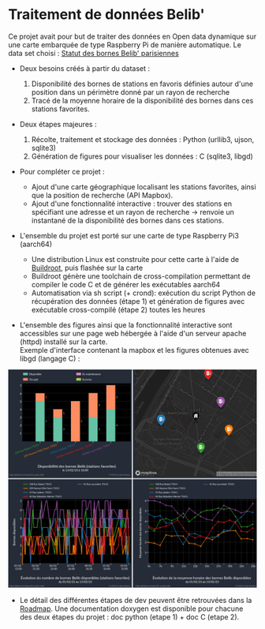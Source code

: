 # Traitement de données Belib'

Ce projet avait pour but de traiter des données en Open data dynamique sur une 
carte embarquée de type Raspberry Pi de manière automatique. Le data set 
choisi : [Statut des bornes Belib' parisiennes](https://parisdata.opendatasoft.com/explore/dataset/belib-points-de-recharge-pour-vehicules-electriques-disponibilite-temps-reel/information/?disjunctive.statut_pdc&disjunctive.arrondissement)
+ Deux besoins créés à partir du dataset :
    1. Disponibilité des bornes de stations en favoris définies autour d'une 
position dans un périmètre donné par un rayon de recherche
    2. Tracé de la moyenne horaire de la disponibilité des bornes dans ces 
stations favorites.  
 
+ Deux étapes majeures :
    1. Récolte, traitement et stockage des données : Python (urllib3, ujson, sqlite3)
    2. Génération de figures pour visualiser les données : C (sqlite3, libgd)  
+ Pour compléter ce projet : 
    + Ajout d'une carte géographique localisant les stations favorites, ainsi 
que la position de recherche (API Mapbox).
    + Ajout d'une fonctionnalité interactive : trouver des stations en 
spécifiant une adresse et un rayon de recherche -> renvoie un instantané de la 
disponibilité des bornes dans ces stations.

+ L'ensemble du projet est porté sur une carte de type Raspberry Pi3 (aarch64)
    +  Une distribution Linux est construite pour cette carte à l'aide de 
[Buildroot](https://buildroot.org), puis flashée sur la carte
    +  Buildroot génère une toolchain de cross-compilation permettant de compiler le code C et 
de générer les exécutables aarch64
    + Automatisation via sh script (+ crond): exécution du script Python 
de récupération des données (étape 1) et génération de figures avec exécutable 
cross-compilé (étape 2) toutes les heures  

+ L'ensemble des figures ainsi que la fonctionnalité interactive sont 
accessibles sur une page web hébergée à l'aide d'un serveur apache (httpd) 
installé sur la carte.  
Exemple d'interface contenant la mapbox et les figures obtenues avec libgd (langage C) :
  
![figures demo](figs_readme/figs_demo.png "Figures obtenues en C avec libgd")


+ Le détail des différentes étapes de dev peuvent être retrouvées dans la 
[Roadmap](Roadmap.md). Une documentation doxygen est disponible pour chacune 
des deux étapes du projet : doc python (etape 1) + doc C (etape 2). 
